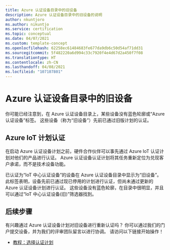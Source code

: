 ```yaml
---
title: Azure 认证设备目录中的旧设备
description: Azure 认证设备目录中的旧设备的说明
author: nkuntjoro
ms.author: nikuntjo
ms.service: certification
ms.topic: conceptual
ms.date: 04/07/2021
ms.custom: template-concept
ms.openlocfilehash: 62258ec61484683fe677da9db6c50d54af71dd31
ms.sourcegitcommit: 5f482220a6d994c33c7920f4e4d67d2a450f7f08
ms.translationtype: HT
ms.contentlocale: zh-CN
ms.lasthandoff: 04/08/2021
ms.locfileid: "107107801"
---
```

# <a name="legacy-devices-on-the-azure-certified-device-catalog"></a>Azure 认证设备目录中的旧设备

你可能已经注意到，在 Azure 认证设备目录上，某些设备没有蓝色轮廓或“Azure 认证设备”标签。 这些设备（称为“旧设备”）先前已通过旧版计划的认证。

## <a name="certified-for-azure-iot-program"></a>Azure IoT 计划认证

在启动 Azure 认证设备计划之前，硬件合作伙伴可以事先通过 Azure IoT 认证计划对他们的产品进行认证。 Azure 认证设备认证计划将其任务重新定位为兑现客户承诺，而不是技术设备功能。

已认证为“IoT 中心认证设备”的设备在 Azure 认证设备目录中显示为“旧设备”。 此标签表明，设备先前已通过现已停用的计划进行认证，但尚未通过更新的 Azure 认证设备计划进行认证。 这些设备没有蓝色轮廓，在目录中很明显，并且可以通过“IoT 中心认证设备(旧)”筛选器找到。

## <a name="next-steps"></a>后续步骤

有兴趣通过 Azure 认证设备计划对旧设备进行重新认证吗？ 你可以通过我们的门户提交设备，并为我们的评审团队留言以进行协调。 请访问以下链接开始操作！

- [教程：选择认证计划](./tutorial-00-selecting-your-certification.md)
